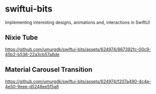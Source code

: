# swiftui-bits
Implementing interesting designs, animations and, interactions in SwiftUI

## Nixie Tube
https://github.com/umurgdk/swiftui-bits/assets/624974/867392fc-00c9-45b2-b536-22a3cb57a6de

## Material Carousel Transition
https://github.com/umurgdk/swiftui-bits/assets/624974/f207a490-4c4e-4e50-9eee-d5248ee5f5a8

